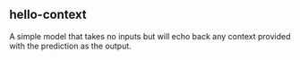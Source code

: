 hello-context
-------------

A simple model that takes no inputs but will echo back any context provided with the prediction as the output.
